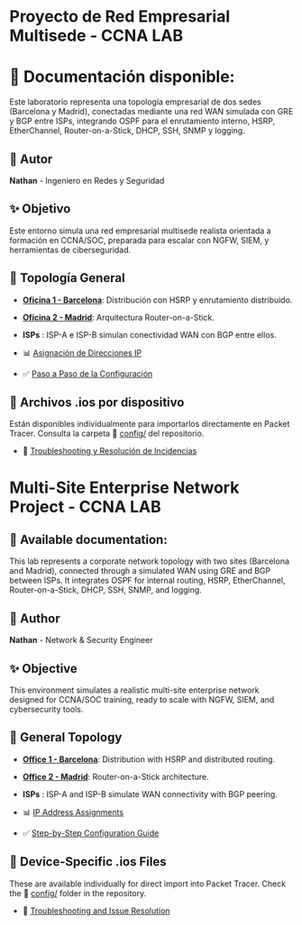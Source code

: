 # Proyecto de Red Empresarial Multisede - CCNA LAB

# 📘 Documentación disponible:

Este laboratorio representa una topología empresarial de dos sedes (Barcelona y Madrid), conectadas mediante una red WAN simulada con GRE y BGP entre ISPs, integrando OSPF para el enrutamiento interno, HSRP, EtherChannel, Router-on-a-Stick, DHCP, SSH, SNMP y logging.
## 💼 Autor

**Nathan** - Ingeniero en Redes y Seguridad

## ✨ Objetivo

Este entorno simula una red empresarial multisede realista orientada a formación en CCNA/SOC, preparada para escalar con NGFW, SIEM, y herramientas de ciberseguridad.


## 🏢 Topología General

- [**Oficina 1 - Barcelona**](docs/es/logicaldesign.md#barcelona): Distribución con HSRP y enrutamiento distribuido.
- [**Oficina 2 - Madrid**](docs/es/logicaldesign.md#madrid): Arquitectura Router-on-a-Stick.
- **ISPs** : ISP-A e ISP-B simulan conectividad WAN con BGP entre ellos.

- 📊 [Asignación de Direcciones IP](docs/es/ipassignments.md)
- ✅ [Paso a Paso de la Configuración](docs/es/config.md)


## 📁 Archivos .ios por dispositivo

Están disponibles individualmente para importarlos directamente en Packet Tracer. Consulta la carpeta 📁 [config/](docs/) del repositorio.

- 🔧 [Troubleshooting y Resolución de Incidencias](docs/es/troubleshooting.md)




# Multi-Site Enterprise Network Project - CCNA LAB

## 📘 Available documentation:

This lab represents a corporate network topology with two sites (Barcelona and Madrid), connected through a simulated WAN using GRE and BGP between ISPs. It integrates OSPF for internal routing, HSRP, EtherChannel, Router-on-a-Stick, DHCP, SSH, SNMP, and logging.

## 💼 Author

**Nathan** - Network & Security Engineer

## ✨ Objective

This environment simulates a realistic multi-site enterprise network designed for CCNA/SOC training, ready to scale with NGFW, SIEM, and cybersecurity tools.

## 🏢 General Topology

- [**Office 1 - Barcelona**](docs/en/logicaldesign.md#barcelona): Distribution with HSRP and distributed routing.
- [**Office 2 - Madrid**](docs/en/logicaldesign.md#madrid): Router-on-a-Stick architecture.
- **ISPs** : ISP-A and ISP-B simulate WAN connectivity with BGP peering.

- 📊 [IP Address Assignments](docs/en/ipassignments.md)
- ✅ [Step-by-Step Configuration Guide](docs/en/config.md)


## 📁 Device-Specific .ios Files

These are available individually for direct import into Packet Tracer. Check the 📁 [config/](docs/) folder in the repository.

- 🔧 [Troubleshooting and Issue Resolution](docs/en/troubleshooting.md)